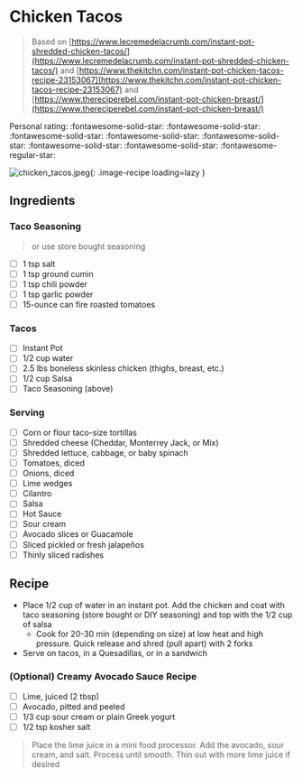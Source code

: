 # Chicken Tacos

> Based on [https://www.lecremedelacrumb.com/instant-pot-shredded-chicken-tacos/](https://www.lecremedelacrumb.com/instant-pot-shredded-chicken-tacos/) and [https://www.thekitchn.com/instant-pot-chicken-tacos-recipe-23153067](https://www.thekitchn.com/instant-pot-chicken-tacos-recipe-23153067) and [https://www.thereciperebel.com/instant-pot-chicken-breast/](https://www.thereciperebel.com/instant-pot-chicken-breast/)

<!-- {cts} rating=4; (User can specify rating on scale of 1-5) -->
Personal rating: :fontawesome-solid-star: :fontawesome-solid-star: :fontawesome-solid-star: :fontawesome-solid-star: :fontawesome-solid-star: :fontawesome-solid-star: :fontawesome-solid-star: :fontawesome-regular-star:
<!-- {cte} -->

<!-- {cts} name_image=chicken_tacos.jpeg; (User can specify image name) -->
![chicken_tacos.jpeg](./chicken_tacos.jpeg){: .image-recipe loading=lazy }
<!-- {cte} -->

## Ingredients

### Taco Seasoning

> or use store bought seasoning

* [ ] 1 tsp salt
* [ ] 1 tsp ground cumin
* [ ] 1 tsp chili powder
* [ ] 1 tsp garlic powder
* [ ] 15-ounce can fire roasted tomatoes

### Tacos

* [ ] Instant Pot
* [ ] 1/2 cup water
* [ ] 2.5 lbs boneless skinless chicken (thighs, breast, etc.)
* [ ] 1/2 cup Salsa
* [ ] Taco Seasoning (above)

### Serving

* [ ] Corn or flour taco-size tortillas
* [ ] Shredded cheese (Cheddar, Monterrey Jack, or Mix)
* [ ] Shredded lettuce, cabbage, or baby spinach
* [ ] Tomatoes, diced
* [ ] Onions, diced
* [ ] Lime wedges
* [ ] Cilantro
* [ ] Salsa
* [ ] Hot Sauce
* [ ] Sour cream
* [ ] Avocado slices or Guacamole
* [ ] Sliced pickled or fresh jalapeños
* [ ] Thinly sliced radishes

## Recipe

* Place 1/2 cup of water in an instant pot. Add the chicken and coat with taco seasoning (store bought or DIY seasoning) and top with the 1/2 cup of salsa
    * Cook for 20-30 min (depending on size) at low heat and high pressure. Quick release and shred (pull apart) with 2 forks
* Serve on tacos, in a Quesadillas, or in a sandwich

### (Optional) Creamy Avocado Sauce Recipe

* [ ] Lime, juiced (2 tbsp)
* [ ] Avocado, pitted and peeled
* [ ] 1/3 cup sour cream or plain Greek yogurt
* [ ] 1/2 tsp kosher salt

> Place the lime juice in a mini food processor. Add the avocado, sour cream, and salt. Process until smooth. Thin out with more lime juice if desired
